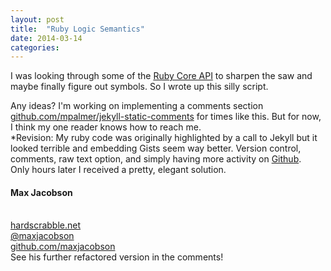 ```yaml
---
layout: post
title:  "Ruby Logic Semantics"
date: 2014-03-14
categories:
---
```


I was looking through some of the <a href="http://www.ruby-doc.org" target="_blank">Ruby Core API</a> to sharpen the saw and maybe finally figure out symbols. So I wrote up this silly script.
<div class="local">
<script src="https://gist.github.com/Nsiemer/9551804.js" target="_blank"></script>
</div>
Any ideas? I'm working on implementing a comments section <a href="https://github.com/mpalmer/jekyll-static-comments#readme">github.com/mpalmer/jekyll-static-comments</a> for times like this. But for now, I think my one reader knows how to reach me.
<div class="revision">
*Revision: My ruby code was originally highlighted by a call to Jekyll but it looked terrible and embedding Gists seem way better. Version control, comments, raw text option, and simply having more activity on <a href="https://github.com/ target="_blank"">Github</a>.
</div>
Only hours later I received a pretty, elegant solution.
<div class="external">
  <script src="https://gist.github.com/maxjacobson/3706d9605edb8773a2c8.js">
  </script>
  <div class="cite">
    <h4>Max Jacobson</h4>
    <br>
    <a href="http://www.hardscrabble.net">hardscrabble.net</a><br>
    <a href="http://www.twitter.com/maxjacobson">@maxjacobson</a><br>
    <a href="http://www.github.com/maxjacobson">github.com/maxjacobson</a>
  </div>
</div>
See his further refactored version in the comments!
